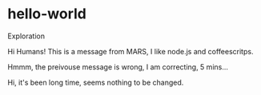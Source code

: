 # hello-world
Exploration


Hi Humans!
This is a message from MARS, I like node.js and coffeescritps.


Hmmm, the preivouse message is wrong, I am correcting, 5 mins...


Hi, it's been long time, seems nothing to be changed.
